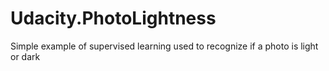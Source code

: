 # Udacity.PhotoLightness
Simple example of supervised learning used to recognize if a photo is light or dark
